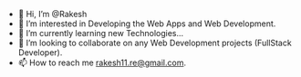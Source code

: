 - 👋 Hi, I’m @Rakesh
- 👀 I’m interested in Developing the Web Apps and Web Development.
- 🌱 I’m currently learning new Technologies...
- 💞️ I’m looking to collaborate on any Web Development projects (FullStack Developer).
- 📫 How to reach me rakesh11.re@gmail.com.

<!---
Rakesh2198/Rakesh2198 is a ✨ special ✨ repository because its `README.md` (this file) appears on your GitHub profile.
You can click the Preview link to take a look at your changes.
--->

